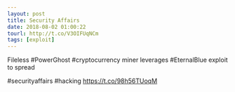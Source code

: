 ```yaml
---
layout: post
title: Security Affairs
date: 2018-08-02 01:00:22
tourl: http://t.co/V3OIFUqNCm
tags: [exploit]
---
```

Fileless #PowerGhost #cryptocurrency miner leverages #EternalBlue exploit to spread

#securityaffairs #hacking https://t.co/98h56TUoqM